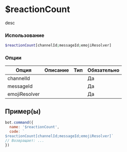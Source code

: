 # $reactionCount
desc
### Использование
```php
$reactionCount[channelId;messageId;emojiResolver]
```

### Опции

| Опция | Описание | Тип | Обязательно |
|--------|-------------|------|----------|
| channelId |  |  | Да | 
| messageId |  |  | Да | 
| emojiResolver |  |  | Да |
## Пример(ы)

```javascript
bot.command({
  name: '$reactionCount',
  code: `
$reactionCount[channelId;messageId;emojiResolver]`
// Возвращает: ...
})
```